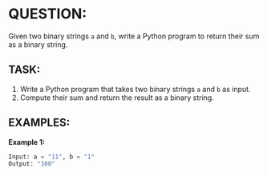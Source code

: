# QUESTION:
Given two binary strings `a` and `b`, write a Python program to return their sum as a binary string.

## TASK:
1. Write a Python program that takes two binary strings `a` and `b` as input.
2. Compute their sum and return the result as a binary string.

## EXAMPLES:

**Example 1:**
```python
Input: a = "11", b = "1"
Output: "100"
